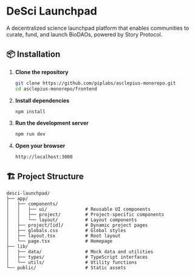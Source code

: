 # DeSci Launchpad

A decentralized science launchpad platform that enables communities to curate, fund, and launch BioDAOs, powered by Story Protocol.

## 📦 Installation

1. **Clone the repository**

   ```bash
   git clone https://github.com/piplabs/asclepius-monorepo.git
   cd asclepius-monorepo/frontend
   ```

2. **Install dependencies**

   ```bash
   npm install
   ```

3. **Run the development server**

   ```bash
   npm run dev
   ```

4. **Open your browser**
   ```
   http://localhost:3000
   ```

## 🏗️ Project Structure

```
desci-launchpad/
├── app/
│   ├── components/
│   │   ├── ui/              # Reusable UI components
│   │   ├── project/         # Project-specific components
│   │   └── layout/          # Layout components
│   ├── project/[id]/        # Dynamic project pages
│   ├── globals.css          # Global styles
│   ├── layout.tsx           # Root layout
│   └── page.tsx             # Homepage
├── lib/
│   ├── data/                # Mock data and utilities
│   ├── types/               # TypeScript interfaces
│   └── utils/               # Utility functions
└── public/                  # Static assets
```
